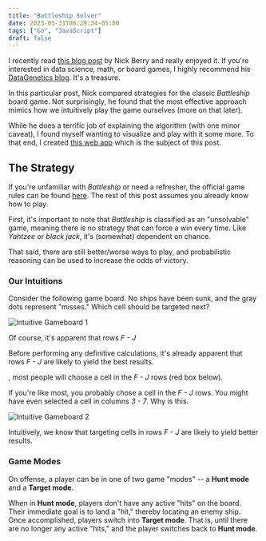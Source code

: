 ```yaml
---
title: "Battleship Solver"
date: 2023-05-31T06:29:34-05:00
tags: ["Go", "JavaScript"]
draft: false
---
```


I recently read [this blog post](http://www.datagenetics.com/blog/december32011/) by Nick Berry and really enjoyed it.  If you're interested in data science, math, or board games, I highly recommend his [DataGenetics blog](https://datagenetics.com/blog.html).  It's a treasure.

In this particular post, Nick compared strategies for the classic *Battleship* board game.  Not surprisingly, he found that the most effective approach mimics how we intuitively play the game ourselves (more on that later).

While he does a terrific job of explaining the algorithm (with one minor caveat), I found myself wanting to visualize and play with it some more.  To that end, I created [this web app](https://battleship.lukeorth.com) which is the subject of this post.

<!--more-->

## The Strategy

If you're unfamiliar with *Battleship* or need a refresher, the official game rules can be found [here](https://www.hasbro.com/common/instruct/battleship.pdf).  The rest of this post assumes you already know how to play.

First, it's important to note that *Battleship* is classified as an "unsolvable" game, meaning there is no strategy that can force a win every time.  Like *Yahtzee* or *black jack*, it's (somewhat) dependent on chance.

That said, there are still better/worse ways to play, and probabilistic reasoning can be used to increase the odds of victory.

### Our Intuitions

Consider the following game board.  No ships have been sunk, and the gray dots represent "misses."  Which cell should be targeted next?

![Intuitive Gameboard 1](images/intuition_1.png "400px")

Of course, it's apparent that rows _F - J_ 

Before performing any definitive calculations, it's already apparent that rows _F - J_ are likely to yield the best results.

, most people will choose a cell in the _F - J_ rows (red box below).

If you're like most, you probably chose a cell in the _F - J_ rows.  You might have even selected a cell in columns _3 - 7_.  Why is this.

![Intuitive Gameboard 2](images/intuition_2.png "400px")

Intuitively, we know that targeting cells in rows _F - J_ are likely to yield better results.

### Game Modes


On offense, a player can be in one of two game "modes" -- a **Hunt mode** and a **Target mode**.

When in **Hunt mode**, players don't have any active "hits" on the board.  Their immediate goal is to land a "hit," thereby locating an enemy ship.  Once accomplished, players switch into **Target mode**.  That is, until there are no longer any active "hits," and the player switches back to **Hunt mode**.

